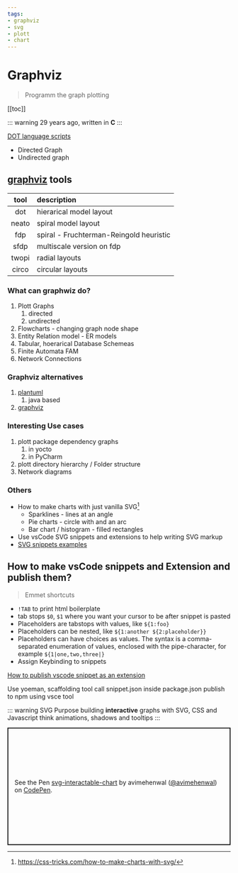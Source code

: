 ```yaml
---
tags:
- graphviz
- svg
- plott
- chart
---
```



# Graphviz

<span v-for="tag in $page.frontmatter.tags" style="margin-right:3px;">
  <Badge type="warning" :text="tag"/>
</span>

> Programm the graph plotting

[[toc]]

::: warning
29 years ago, written in **C**
:::

[DOT language scripts](https://en.wikipedia.org/wiki/DOT_(graph_description_language))

  * Directed Graph
  * Undirected graph

## [graphviz] tools

tool  | description
:----:|:-------------
dot   |  hierarical model layout
neato |  spiral model layout
fdp   |  spiral - Fruchterman-Reingold heuristic
sfdp  |  multiscale version on fdp
twopi |  radial layouts
circo |  circular layouts

### What can graphwiz do?

1. Plott Graphs
   1. directed
   2. undirected
2. Flowcharts - changing graph node shape
3. Entity Relation model - ER models
4. Tabular, hoerarical Database Schemeas
5. Finite Automata FAM
6. Network Connections

### Graphviz alternatives

1. [plantuml]
   1. java based
2. [graphviz]

### Interesting Use cases

1. plott package dependency graphs
   1. in yocto
   2. in PyCharm
2. plott directory hierarchy / Folder structure
3. Network diagrams

### Others

* How to make charts with just vanilla SVG[^1]
  * Sparklines - lines at an angle
  * Pie charts - circle with and an arc
  * Bar chart / histogram - filled rectangles
* Use vsCode SVG snippets and extensions to help writing SVG markup
* [SVG snippets examples](https://github.com/jorgeatgu/SVG-Snippets)

## How to make vsCode snippets and Extension and publish them?

> Emmet shortcuts

* `!TAB` to print html boilerplate
* tab stops `$0`, `$1` where you want your cursor to be after snippet is pasted
* Placeholders are tabstops with values, like `${1:foo}`
* Placeholders can be nested, like `${1:another ${2:placeholder}}`
* Placeholders can have choices as values. The syntax is a comma-separated enumeration of values, enclosed with the pipe-character, for example `${1|one,two,three|}`
* Assign Keybinding to snippets

[How to publish vscode snippet as an extension](https://medium.com/@makhmud.islamov/publish-your-vs-code-snippet-extension-in-4-steps-2ed7cc4fccc3)

Use yoeman, scaffolding tool
call snippet.json inside package.json
publish to npm using vsce tool

[publishing extension]: https://code.visualstudio.com/api/working-with-extensions/publishing-extension
[plantuml]: https://plantuml.com/
[graphviz]: https://www.graphviz.org/
[snippets]: https://code.visualstudio.com/docs/editor/userdefinedsnippets

[^1]: https://css-tricks.com/how-to-make-charts-with-svg/


::: warning SVG Purpose
building **interactive** graphs with SVG, CSS and Javascript
think animations, shadows and tooltips
:::


<p class="codepen" data-height="265" data-theme-id="light" data-default-tab="html,result" data-user="avimehenwal" data-slug-hash="KKdmgQp" style="height: 265px; box-sizing: border-box; display: flex; align-items: center; justify-content: center; border: 2px solid; margin: 1em 0; padding: 1em;" data-pen-title="svg-interactable-chart">
  <span>See the Pen <a href="https://codepen.io/avimehenwal/pen/KKdmgQp">
  svg-interactable-chart</a> by avimehenwal (<a href="https://codepen.io/avimehenwal">@avimehenwal</a>)
  on <a href="https://codepen.io">CodePen</a>.</span>
</p>
<script async src="https://static.codepen.io/assets/embed/ei.js"></script>


